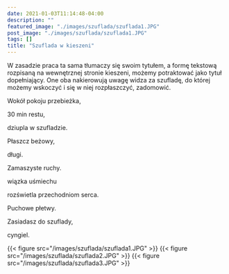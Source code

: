 ```yaml
---
date: 2021-01-03T11:14:48-04:00
description: ""
featured_image: "./images/szuflada/szuflada1.JPG"
post_image: "./images/szuflada/szuflada1.JPG"
tags: []
title: "Szuflada w kieszeni"
---
```

W zasadzie praca ta sama tłumaczy się swoim tytułem, a formę tekstową rozpisaną na wewnętrznej stronie kieszeni, możemy potraktować jako tytuł dopełniający. One oba nakierowują uwagę widza za szufladę, do której możemy wskoczyć i się w niej rozpłaszczyć, zadomowić. 


Wokół pokoju przebieżka,

30 min restu,

dziupla w szufladzie.

Płaszcz beżowy,

długi.

Zamaszyste ruchy.

wiązka uśmiechu

rozświetla przechodniom serca.

Puchowe płetwy.

Zasiadasz do szuflady,

cyngiel.

{{< figure src="/images/szuflada/szuflada1.JPG" >}}
{{< figure src="/images/szuflada/szuflada2.JPG" >}}
{{< figure src="/images/szuflada/szuflada3.JPG" >}}